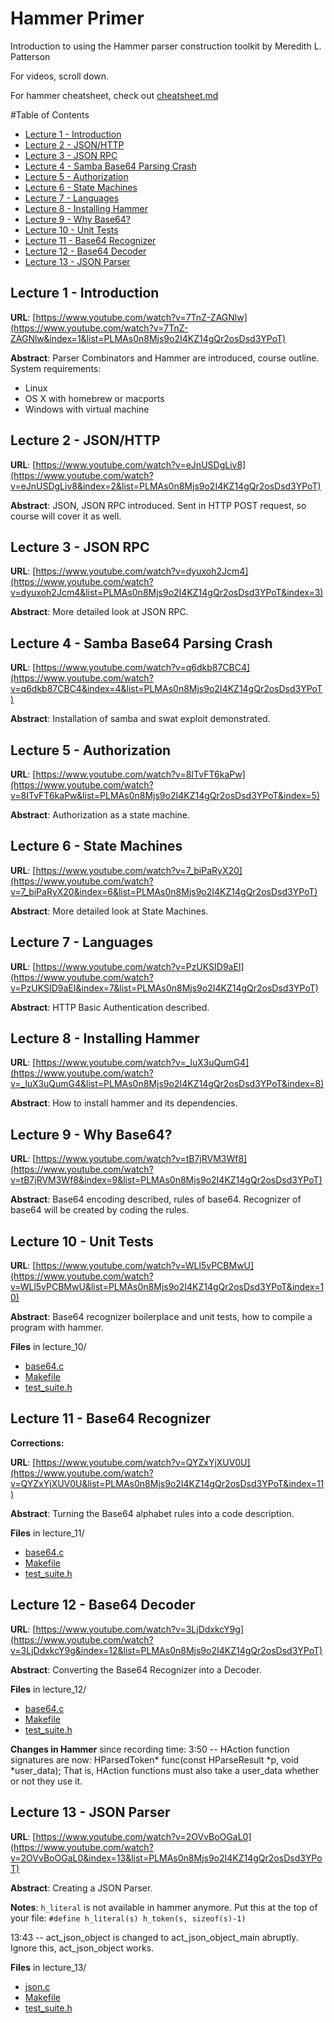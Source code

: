 # Hammer Primer

Introduction to using the Hammer parser construction toolkit by Meredith L. Patterson

For videos, scroll down.

For hammer cheatsheet, check out [cheatsheet.md](cheatsheet.md)

#Table of Contents

  * [Lecture 1 - Introduction](#lecture-1---introduction)
  * [Lecture 2 - JSON/HTTP](#lecture-2---jsonhttp)
  * [Lecture 3 - JSON RPC](#lecture-3---json-rpc)
  * [Lecture 4 - Samba Base64 Parsing Crash](#lecture-4---samba-base64-parsing-crash)
  * [Lecture 5 - Authorization](#lecture-5---authorization)
  * [Lecture 6 - State Machines](#lecture-6---state-machines)
  * [Lecture 7 - Languages](#lecture-7---languages)
  * [Lecture 8 - Installing Hammer](#lecture-8---installing-hammer)
  * [Lecture 9 - Why Base64?](#lecture-9---why-base64)
  * [Lecture 10 - Unit Tests](#lecture-10---unit-tests)
  * [Lecture 11 - Base64 Recognizer](#lecture-11---base64-recognizer)
  * [Lecture 12 - Base64 Decoder](#lecture-12---base64-decoder)
  * [Lecture 13 - JSON Parser](#lecture-13---json-parser)

## Lecture 1 - Introduction

**URL**: [https://www.youtube.com/watch?v=7TnZ-ZAGNlw](https://www.youtube.com/watch?v=7TnZ-ZAGNlw&index=1&list=PLMAs0n8Mjs9o2I4KZ14gQr2osDsd3YPoT)

**Abstract**: Parser Combinators and Hammer are introduced, course outline.
System requirements: 
* Linux
* OS X with homebrew or macports
* Windows with virtual machine

## Lecture 2 - JSON/HTTP

**URL**: [https://www.youtube.com/watch?v=eJnUSDgLiv8](https://www.youtube.com/watch?v=eJnUSDgLiv8&index=2&list=PLMAs0n8Mjs9o2I4KZ14gQr2osDsd3YPoT)

**Abstract**: JSON, JSON RPC introduced. Sent in HTTP POST request, so course will cover it as well.

## Lecture 3 - JSON RPC

**URL**: [https://www.youtube.com/watch?v=dyuxoh2Jcm4](https://www.youtube.com/watch?v=dyuxoh2Jcm4&list=PLMAs0n8Mjs9o2I4KZ14gQr2osDsd3YPoT&index=3)

**Abstract**: More detailed look at JSON RPC.

## Lecture 4 - Samba Base64 Parsing Crash

**URL**: [https://www.youtube.com/watch?v=q6dkb87CBC4](https://www.youtube.com/watch?v=q6dkb87CBC4&index=4&list=PLMAs0n8Mjs9o2I4KZ14gQr2osDsd3YPoT)

**Abstract**: Installation of samba and swat exploit demonstrated. 

## Lecture 5 - Authorization

**URL**: [https://www.youtube.com/watch?v=8ITvFT6kaPw](https://www.youtube.com/watch?v=8ITvFT6kaPw&list=PLMAs0n8Mjs9o2I4KZ14gQr2osDsd3YPoT&index=5)

**Abstract**: Authorization as a state machine.

## Lecture 6 - State Machines

**URL**: [https://www.youtube.com/watch?v=7_biPaRyX20](https://www.youtube.com/watch?v=7_biPaRyX20&index=6&list=PLMAs0n8Mjs9o2I4KZ14gQr2osDsd3YPoT)

**Abstract**: More detailed look at State Machines.

## Lecture 7 - Languages

**URL**: [https://www.youtube.com/watch?v=PzUKSID9aEI](https://www.youtube.com/watch?v=PzUKSID9aEI&index=7&list=PLMAs0n8Mjs9o2I4KZ14gQr2osDsd3YPoT)

**Abstract**: HTTP Basic Authentication described.

## Lecture 8 - Installing Hammer

**URL**: [https://www.youtube.com/watch?v=_luX3uQumG4](https://www.youtube.com/watch?v=_luX3uQumG4&list=PLMAs0n8Mjs9o2I4KZ14gQr2osDsd3YPoT&index=8)

**Abstract**: How to install hammer and its dependencies.

## Lecture 9 - Why Base64?

**URL**: [https://www.youtube.com/watch?v=tB7jRVM3Wf8](https://www.youtube.com/watch?v=tB7jRVM3Wf8&index=9&list=PLMAs0n8Mjs9o2I4KZ14gQr2osDsd3YPoT)

**Abstract**: Base64 encoding described, rules of base64. Recognizer of base64 will be created by coding the rules.

## Lecture 10 - Unit Tests

**URL**: [https://www.youtube.com/watch?v=WLl5vPCBMwU](https://www.youtube.com/watch?v=WLl5vPCBMwU&list=PLMAs0n8Mjs9o2I4KZ14gQr2osDsd3YPoT&index=10)

**Abstract**: Base64 recognizer boilerplace and unit tests, how to compile a program with hammer.

**Files** in lecture_10/
* [base64.c](lecture_10/base64.c)
* [Makefile](lecture_10/Makefile)
* [test_suite.h](lecture_10/test_suite.h)

## Lecture 11 - Base64 Recognizer

**Corrections:**

**URL**: [https://www.youtube.com/watch?v=QYZxYjXUV0U](https://www.youtube.com/watch?v=QYZxYjXUV0U&list=PLMAs0n8Mjs9o2I4KZ14gQr2osDsd3YPoT&index=11)

**Abstract**: Turning the Base64 alphabet rules into a code description.

**Files** in lecture_11/
* [base64.c](lecture_11/base64.c)
* [Makefile](lecture_11/Makefile)
* [test_suite.h](lecture_11/test_suite.h)

## Lecture 12 - Base64 Decoder

**URL**: [https://www.youtube.com/watch?v=3LjDdxkcY9g](https://www.youtube.com/watch?v=3LjDdxkcY9g&index=12&list=PLMAs0n8Mjs9o2I4KZ14gQr2osDsd3YPoT)

**Abstract**: Converting the Base64 Recognizer into a Decoder.

**Files** in lecture_12/
* [base64.c](lecture_12/base64.c)
* [Makefile](lecture_12/Makefile)
* [test_suite.h](lecture_12/test_suite.h)

**Changes in Hammer** since recording time: 
3:50 -- HAction function signatures are now:
HParsedToken* func(const HParseResult *p, void *user_data);
That is, HAction functions must also take a user_data whether or not they use it.


## Lecture 13 - JSON Parser

**URL**: [https://www.youtube.com/watch?v=2OVvBoOGaL0](https://www.youtube.com/watch?v=2OVvBoOGaL0&index=13&list=PLMAs0n8Mjs9o2I4KZ14gQr2osDsd3YPoT)

**Abstract**: Creating a JSON Parser.

**Notes**:
`h_literal` is not available in hammer anymore. Put this at the top of your file:
`#define h_literal(s) h_token(s, sizeof(s)-1)`

13:43 -- act_json_object is changed to act_json_object_main abruptly. Ignore this, act_json_object works.

**Files** in lecture_13/
* [json.c](lecture_13/json.c)
* [Makefile](lecture_13/Makefile)
* [test_suite.h](lecture_13/test_suite.h)
